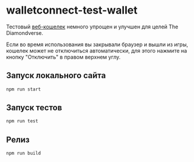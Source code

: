 # walletconnect-test-wallet

Тестовый [веб-кошелек](https://diamondverse.github.io/walletconnect-test-wallet)
немного упрощен и улучшен для целей The Diamondverse.

Если во время использования вы закрывали браузер и вышли
из игры, кошелек может не отключиться автоматически, для
этого нажмите на кнопку "Отключить" в правом верхнем углу.

## Запуск локального сайта

```bash
npm run start
```

## Запуск тестов

```bash
npm run test
```

## Релиз

```bash
npm run build
```
